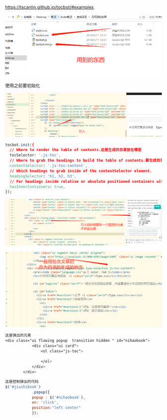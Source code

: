 https://tscanlin.github.io/tocbot/#examples

![](./27.png)

使用之前要初始化

![](./28.png)

```css
tocbot.init({
  // Where to render the table of contents.这是生成的目录放在哪里
  tocSelector: '.js-toc',
  // Where to grab the headings to build the table of contents.要生成目录的位置
  contentSelector: '.js-toc-content',
  // Which headings to grab inside of the contentSelector element.
  headingSelector: 'h1, h2, h3',
  // For headings inside relative or absolute positioned containers within content.
  hasInnerContainers: true,
});
```

![](./29.png)

![](./30.png)

```css
这是弹出的元素
<div class="ui flowing popup  transition hidden " id="nihaobook">
			<div class="ui card">
				<ol class="js-toc">
					
				</ol>
			</div>
		</div>
```

```js
这是控制弹出的代码
$('#jiushibook')
			.popup({
			popup : $('#nihaobook'),
			on: 'click',
			position:"left center"
			});
```

